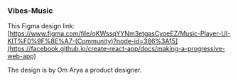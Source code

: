 ### Vibes-Music
This Figma design link: [https://www.figma.com/file/qKWssqYYNm3etgasCyoeEZ/Music-Player-UI-KIT%F0%9F%8E%A7-(Community)?node-id=386%3A15](https://facebook.github.io/create-react-app/docs/making-a-progressive-web-app)


The design is by Om Arya a product designer.


